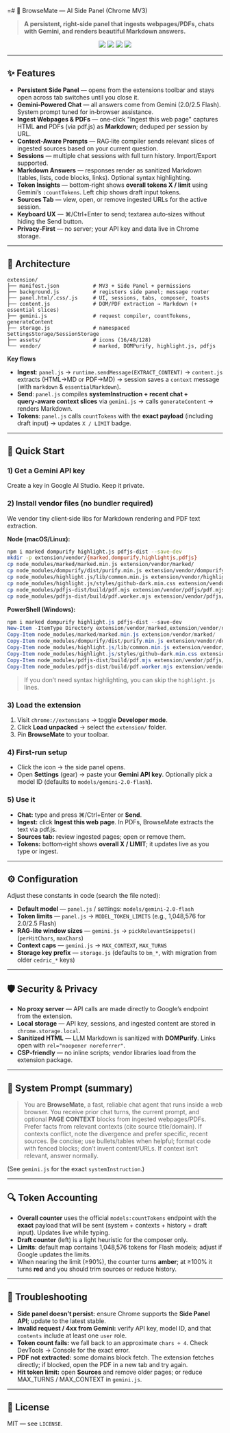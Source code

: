 =# 🧭 BrowseMate — AI Side Panel (Chrome MV3)

> **A persistent, right-side panel that ingests webpages/PDFs, chats with Gemini, and renders beautiful Markdown answers.**

<p align="center">
  <img src="https://img.shields.io/badge/Chrome-Manifest%20V3-4285F4?style=for-the-badge&logo=google-chrome&logoColor=white" />
  <img src="https://img.shields.io/badge/LLM-Gemini%202.x%20Flash-7B73FF?style=for-the-badge" />
  <img src="https://img.shields.io/badge/Context-Ingest%20Web+PDF-10B981?style=for-the-badge" />
  <img src="https://img.shields.io/badge/Render-Markdown-9333EA?style=for-the-badge" />
</p>

---

## ✨ Features

* **Persistent Side Panel** — opens from the extensions toolbar and stays open across tab switches until you close it.
* **Gemini-Powered Chat** — all answers come from Gemini (2.0/2.5 Flash). System prompt tuned for in‑browser assistance.
* **Ingest Webpages & PDFs** — one‑click "Ingest this web page" captures HTML **and** PDFs (via pdf.js) as **Markdown**; deduped per session by URL.
* **Context-Aware Prompts** — RAG‑lite compiler sends relevant slices of ingested sources based on your current question.
* **Sessions** — multiple chat sessions with full turn history. Import/Export supported.
* **Markdown Answers** — responses render as sanitized Markdown (tables, lists, code blocks, links). Optional syntax highlighting.
* **Token Insights** — bottom‑right shows **overall tokens X / limit** using Gemini’s `:countTokens`. Left chip shows draft input tokens.
* **Sources Tab** — view, open, or remove ingested URLs for the active session.
* **Keyboard UX** — ⌘/Ctrl+Enter to send; textarea auto‑sizes without hiding the Send button.
* **Privacy‑First** — no server; your API key and data live in Chrome storage.

---

## 🧩 Architecture

```
extension/
├── manifest.json           # MV3 + Side Panel + permissions
├── background.js           # registers side panel; message router
├── panel.html/.css/.js     # UI, sessions, tabs, composer, toasts
├── content.js              # DOM/PDF extraction → Markdown (+ essential slices)
├── gemini.js               # request compiler, countTokens, generateContent
├── storage.js              # namespaced SettingsStorage/SessionStorage
├── assets/                 # icons (16/48/128)
└── vendor/                 # marked, DOMPurify, highlight.js, pdfjs
```

**Key flows**

* **Ingest**: `panel.js` → `runtime.sendMessage(EXTRACT_CONTENT)` → `content.js` extracts (HTML→MD or PDF→MD) → session saves a `context` message (with `markdown` & `essentialMarkdown`).
* **Send**: `panel.js` compiles **systemInstruction + recent chat + query‑aware context slices** via `gemini.js` → calls `generateContent` → renders Markdown.
* **Tokens**: `panel.js` calls `countTokens` with the **exact payload** (including draft input) → updates `X / LIMIT` badge.

---

## 🚀 Quick Start

### 1) Get a Gemini API key

Create a key in Google AI Studio. Keep it private.

### 2) Install vendor files (no bundler required)

We vendor tiny client‑side libs for Markdown rendering and PDF text extraction.

**Node (macOS/Linux):**

```bash
npm i marked dompurify highlight.js pdfjs-dist --save-dev
mkdir -p extension/vendor/{marked,dompurify,highlightjs,pdfjs}
cp node_modules/marked/marked.min.js extension/vendor/marked/
cp node_modules/dompurify/dist/purify.min.js extension/vendor/dompurify/
cp node_modules/highlight.js/lib/common.min.js extension/vendor/highlightjs/highlight.min.js
cp node_modules/highlight.js/styles/github-dark.min.css extension/vendor/highlightjs/
cp node_modules/pdfjs-dist/build/pdf.mjs extension/vendor/pdfjs/pdf.mjs
cp node_modules/pdfjs-dist/build/pdf.worker.mjs extension/vendor/pdfjs/pdf.worker.mjs
```

**PowerShell (Windows):**

```powershell
npm i marked dompurify highlight.js pdfjs-dist --save-dev
New-Item -ItemType Directory extension/vendor/marked,extension/vendor/dompurify,extension/vendor/highlightjs,extension/vendor/pdfjs -Force | Out-Null
Copy-Item node_modules/marked/marked.min.js extension/vendor/marked/
Copy-Item node_modules/dompurify/dist/purify.min.js extension/vendor/dompurify/
Copy-Item node_modules/highlight.js/lib/common.min.js extension/vendor/highlightjs/highlight.min.js
Copy-Item node_modules/highlight.js/styles/github-dark.min.css extension/vendor/highlightjs/
Copy-Item node_modules/pdfjs-dist/build/pdf.mjs extension/vendor/pdfjs/pdf.mjs
Copy-Item node_modules/pdfjs-dist/build/pdf.worker.mjs extension/vendor/pdfjs/pdf.worker.mjs
```

> If you don’t need syntax highlighting, you can skip the `highlight.js` lines.

### 3) Load the extension

1. Visit `chrome://extensions` → toggle **Developer mode**.
2. Click **Load unpacked** → select the `extension/` folder.
3. Pin **BrowseMate** to your toolbar.

### 4) First‑run setup

* Click the icon → the side panel opens.
* Open **Settings** (gear) → paste your **Gemini API key**. Optionally pick a model ID (defaults to `models/gemini-2.0-flash`).

### 5) Use it

* **Chat:** type and press ⌘/Ctrl+Enter or **Send**.
* **Ingest:** click **Ingest this web page**. In PDFs, BrowseMate extracts the text via pdf.js.
* **Sources tab:** review ingested pages; open or remove them.
* **Tokens:** bottom‑right shows **overall X / LIMIT**; it updates live as you type or ingest.

---

## ⚙️ Configuration

Adjust these constants in code (search the file noted):

* **Default model** — `panel.js` / settings: `models/gemini-2.0-flash`
* **Token limits** — `panel.js` → `MODEL_TOKEN_LIMITS` (e.g., 1,048,576 for 2.0/2.5 Flash)
* **RAG‑lite window sizes** — `gemini.js` → `pickRelevantSnippets()` (`perHitChars`, `maxChars`)
* **Context caps** — `gemini.js` → `MAX_CONTEXT`, `MAX_TURNS`
* **Storage key prefix** — `storage.js` (defaults to `bm_*`, with migration from older `cedric_*` keys)

---

## 🛡️ Security & Privacy

* **No proxy server** — API calls are made directly to Google’s endpoint from the extension.
* **Local storage** — API key, sessions, and ingested content are stored in `chrome.storage.local`.
* **Sanitized HTML** — LLM Markdown is sanitized with **DOMPurify**. Links open with `rel="noopener noreferrer"`.
* **CSP‑friendly** — no inline scripts; vendor libraries load from the extension package.

---

## 🧠 System Prompt (summary)

> You are **BrowseMate**, a fast, reliable chat agent that runs inside a web browser. You receive prior chat turns, the current prompt, and optional **PAGE CONTEXT** blocks from ingested webpages/PDFs. Prefer facts from relevant contexts (cite source title/domain). If contexts conflict, note the divergence and prefer specific, recent sources. Be concise; use bullets/tables when helpful; format code with fenced blocks; don’t invent content/URLs. If context isn’t relevant, answer normally.

(See `gemini.js` for the exact `systemInstruction`.)

---

## 🔍 Token Accounting

* **Overall counter** uses the official `models:countTokens` endpoint with the **exact** payload that will be sent (system + contexts + history + draft input). Updates live while typing.
* **Draft counter** (left) is a light heuristic for the composer only.
* **Limits**: default map contains 1,048,576 tokens for Flash models; adjust if Google updates the limits.
* When nearing the limit (≥90%), the counter turns **amber**; at ≥100% it turns **red** and you should trim sources or reduce history.

---

## 🧪 Troubleshooting

* **Side panel doesn’t persist:** ensure Chrome supports the **Side Panel API**; update to the latest stable.
* **Invalid request / 4xx from Gemini:** verify API key, model ID, and that `contents` include at least one `user` role.
* **Token count fails:** we fall back to an approximate `chars ÷ 4`. Check DevTools → Console for the exact error.
* **PDF not extracted:** some domains block fetch. The extension fetches directly; if blocked, open the PDF in a new tab and try again.
* **Hit token limit:** open **Sources** and remove older pages; or reduce MAX\_TURNS / MAX\_CONTEXT in `gemini.js`.

---

## 📄 License

MIT — see `LICENSE`.
